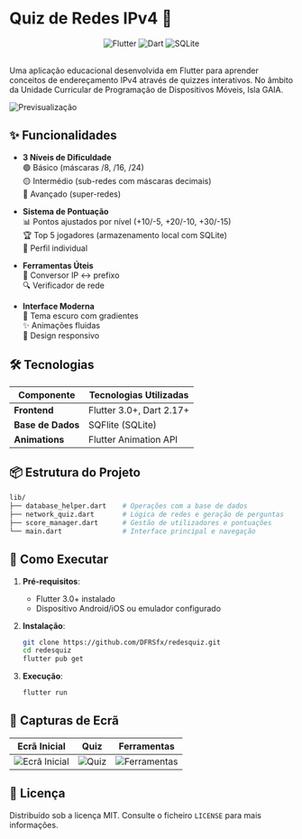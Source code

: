 
# Quiz de Redes IPv4 🚀  

<div align="center">  
  <img src="https://img.shields.io/badge/Flutter-02569B?style=for-the-badge&logo=flutter&logoColor=white" alt="Flutter">  
  <img src="https://img.shields.io/badge/Dart-0175C2?style=for-the-badge&logo=dart&logoColor=white" alt="Dart">  
  <img src="https://img.shields.io/badge/SQLite-003B57?style=for-the-badge&logo=sqlite&logoColor=white" alt="SQLite">  
</div>  

<br>  

Uma aplicação educacional desenvolvida em Flutter para aprender conceitos de endereçamento IPv4 através de quizzes interativos. No âmbito da Unidade Curricular de Programação de Dispositivos Móveis, Isla GAIA.

![Previsualização](https://media.discordapp.net/attachments/1383076662618488972/1383927279104819281/image.png?ex=68509237&is=684f40b7&hm=0c6330ee001e4df2f2f84fe394dc2b22177622e5210e1af065a0d5f8068353be&=&format=webp&quality=lossless&width=651&height=1421) 

## ✨ Funcionalidades  

- **3 Níveis de Dificuldade**  
  🟢 Básico (máscaras /8, /16, /24)  
  🟡 Intermédio (sub-redes com máscaras decimais)  
  🔴 Avançado (super-redes)  

- **Sistema de Pontuação**  
  📊 Pontos ajustados por nível (+10/-5, +20/-10, +30/-15)  
  🏆 Top 5 jogadores (armazenamento local com SQLite)  
  👤 Perfil individual  

- **Ferramentas Úteis**  
  🔄 Conversor IP ↔ prefixo  
  🔍 Verificador de rede  

- **Interface Moderna**  
  🎨 Tema escuro com gradientes  
  ✨ Animações fluidas  
  📱 Design responsivo  

## 🛠️ Tecnologias  

| Componente       | Tecnologias Utilizadas |  
|------------------|------------------------|  
| **Frontend**     | Flutter 3.0+, Dart 2.17+|  
| **Base de Dados**| SQFlite (SQLite)       |  
| **Animations**   | Flutter Animation API  |  

## 📦 Estrutura do Projeto  

```bash  
lib/  
├── database_helper.dart    # Operações com a base de dados  
├── network_quiz.dart       # Lógica de redes e geração de perguntas  
├── score_manager.dart      # Gestão de utilizadores e pontuações  
└── main.dart               # Interface principal e navegação  
```  

## 🚀 Como Executar  

1. **Pré-requisitos**:  
   - Flutter 3.0+ instalado  
   - Dispositivo Android/iOS ou emulador configurado  

2. **Instalação**:  
   ```bash  
   git clone https://github.com/DFRSfx/redesquiz.git  
   cd redesquiz  
   flutter pub get  
   ```  

3. **Execução**:  
   ```bash  
   flutter run  
   ```  

## 📸 Capturas de Ecrã  

| Ecrã Inicial | Quiz | Ferramentas |  
|--------------|------|-------------|  
| ![Ecrã Inicial](https://media.discordapp.net/attachments/1383076662618488972/1383927279104819281/image.png?ex=68509237&is=684f40b7&hm=0c6330ee001e4df2f2f84fe394dc2b22177622e5210e1af065a0d5f8068353be&=&format=webp&quality=lossless&width=651&height=1421) | ![Quiz](https://media.discordapp.net/attachments/1383076662618488972/1383929268354154496/image.png?ex=68509411&is=684f4291&hm=e0aaed725c0c966d8a215b5a7ae3c040fd9bf72ac6f15db8aae78fa943c37274&=&format=webp&quality=lossless&width=663&height=1421) | ![Ferramentas](https://media.discordapp.net/attachments/1383076662618488972/1383929809390014725/image.png?ex=68509492&is=684f4312&hm=6bd29988bb33540464605fa4bf192c4897000a2f84eb102bb0d35fca17374768&=&format=webp&quality=lossless&width=654&height=1421) |  



## 📄 Licença  

Distribuído sob a licença MIT. Consulte o ficheiro `LICENSE` para mais informações.  


